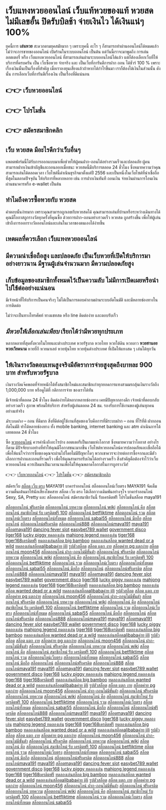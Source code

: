 # **เว็บแทงหวยออนไลน์** เว็บแท้หวยของแท้ หวยสด ไม่มีเลขอั้น ปิดรับบิลช้า จ่ายเงินไว ได้เงินแน่ๆ 100%

ยุคนี้การ **เล่นหวย** สะดวกตามยุคสมัยมาก ๆ เพราะยุคนี้ อะไร ๆ ก็สามารถทำผ่านออนไลน์ได้หมดแล้ว ไม่ว่าจะการขายของออนไลน์ เปิดร้านในระบบออนไลน์ เป็นต้น แต่วันนี้เราจะมาพูดถึง การเล่นลอตเตอรี่ หรือ เว็บแทงหวยออนไลน์ ที่สามารถเล่นผ่านระบบออนไลน์ได้แล้ว แต่ก็ต้องเลือกเว็บที่ให้บริการที่ครบครัน เป็น เว็บซื้อหวย จ่ายจริง และ เป็นเว็บที่การันตีการฝาก ถอน ได้ชัวร์ 100 % เพราะเรื่องเงินนั้นเป็นเรื่องที่สำคัญ เมื่อเราลงทุนเสี่ยงแล้วถ้าหากได้กำไรขึ้นมา เราก็ต้องได้เงินในส่วนนั้น ดังนั้น การเลือกเว็บที่การันตีเรื่องเงิน เป็นเรื่องที่ดีแน่นอน

## 👉👉 เว็บหวยออนไลน์
## 👉👉 โปรโมชั่น
## 👉👉 สมัครสมาชิกคลิก

## เว็บ หวยสด มีอะไรดีกว่าเว็บอื่นๆ
แพลตฟอร์มนี้ได้รับการออกแบบมาเพื่อช่วยให้ผู้คนฝาก-ถอนได้อย่างรวดเร็วและปลอดภัย ผู้คนสามารถฝากเงินเข้าบัญชีและถอนออกเมื่อชนะ หวยสดนี้มีบริการตลอด 24 ชั่วโมง ซึ่งหมายความว่าคุณสามารถเล่นได้ตลอดเวลา เว็บไซต์นี้ดำเนินธุรกิจมาตั้งแต่ปี 2556 และเป็นหนึ่งในเว็บไซต์ที่น่าเชื่อถือที่สุดในตลาดปัจจุบัน ให้บริการที่หลากหลาย เช่น การฝากเงินทันที ถอนเงิน จ่ายเงินผ่านการโอนเงินผ่านธนาคารหรือ e-wallet เป็นต้น

## ทำไมถึงควรซื้อหวยกับ หวยสด

คำตอบนั้นง่ายมาก เพราะคุณสามารถถูกเลขกับหวยสดได้ คุณสามารถเล่นที่บ้านหรือระหว่างเดินทางได้ คุณมีโอกาสถูกรางวัลทุกครั้งที่คุณซื้อ ด้วยการฝาก-ถอนอย่างรวดเร็ว หวยสด ถูกสร้างขึ้น เพื่อให้ผู้เล่นเข้าถึงการออกรางวัลออนไลน์และเล่นในเวลาของตนเองได้ง่ายขึ้น

## เหตผลที่ควรเลือก **เว็บแทงหวยออนไลน์**

## มีความน่าเชื่อถือสูง และปลอดภัย เป็น**เว็บหวย**ที่เปิดให้บริการมาอย่างยาวนาน มีฐานผู้เล่นจำนวนมาก มีความปลอดภัยสูง

## เก็บข้อมูลของสมาชิกทั้งหมดไว้เป็นความลับ ไม่มีการเปิดเผยหรือนำไปใช้ต่ออย่างแน่นอน

มีเจ้าหน้าที่ให้บริการเป็นคนจริงๆ ไม่ได้เป็นการตอบคำถามผ่านระบบอัตโนมัติ และมีหลายช่องทางในการติดต่อ

ไม่ว่าจะเป็นทางโทรศัพท์ ทางแชทสด หรือ line ติดต่อง่าย และตอบรับเร็ว

## *มีหวยให้เลือกเล่นเพียบ* เรียกได้ว่ามีหวยทุกประเภท

หลากหลายที่สุดทั้งหวยในไทยและต่างประเทศ หวยรัฐบาล หวยไทย หวยใต้ดิน หวยลาว **หวยฮานอย** **หวยเวียดนาม** หวยยี่กี หวยมาเลย์ หวยหุ้นไทย หวยหุ้นต่างประเทศ ที่เปิดให้แทงสด ๆ เล่นได้ทุกวัน

## ให้เงินรางวัลตอบเทนสูงจริงมีอัตราการจ่ายสูงสุดถึงบาทละ 900 บาท สำหรับหวยรัฐบาล

เงินรางวัลแจ๊คพอตที่จ่ายหนักได้ทั้งสมาชิกใหม่และสมาชิกเก่าทุกยอดการแทงสามมรถลุ้นเงินรางวัลถึง 1,000,000 บาท หรือดูได้ที่ กติกาการจ่าย ของเราได้ทัน

มีเจ้าหน้าที่ตลอด 24 ชั่วโมง ติดต่อง่ายได้หลากหลายช่องทาง เคยมีปัญหากลางดึก เจ้าหน้าที่ตอบกลับอย่างรวดเร็ว สุภาพ พร้อมให้บริการ สำหรับผู้เล่นตลอด 24 ชม. รองรับการใช้งานของผู้เล่นทุกคนอย่างแท้จริง

*มีระบบฝาก* – ถอน ที่ดีมาก สิ่งที่ดีต่อผู้ใช้งานที่สุดของเว็บคือการที่มีระบบฝาก – ถอน ที่ไร้ที่ติ ฝากถอน อัตโนมัติ ทำได้หลายช่องทาง ทั้ง mobile banking, internet banking และ atm ดำเนินการได้เลยตลอด 24 ชั่วโมง

ซื้อ [หวยออนไลน์](https://aaaknights.com/) ควรคำนึงถึงอะไรบ้าง
ลอตเตอรีเป็นเกมแห่งโอกาส ซึ่งหมายความว่าโอกาส อย่างไรก็ตาม มีปัจจัยบางอย่างที่ทำให้คุณมีโอกาสชนะมากขึ้น เว็บไซต์หวยออนไลน์ควรปลอดภัยและเชื่อถือได้ เพื่อให้แน่ใจว่าการซื้อของคุณจะผ่านไปโดยไม่มีปัญหาใดๆ พวกเขาควรจะง่ายต่อการซื้อจากและมีตัวเลือกการฝากและถอนที่รวดเร็ว เพื่อให้คุณสามารถรับเงินได้อย่างรวดเร็ว สิ่งสำคัญคือต้องจำไว้ว่าเว็บ หวยออนไลน์ ควรเปิดมาเป็นเวลานานเพื่อไม่ให้คุณพลาดโอกาสในการถูกรางวัล!

👉👉 [เว็บหวยออนไลน์](https://aaaknights.com/)
👉👉 [โปรโมชั่น](https://aaaknights.com/)
👉👉 [สมัครสมาชิกคลิก](https://aaaknights.com/)

สมัครเว็บ [สล็อต เว็บ ตรง](https://aaaknights.com/) MAYA191 บาคาร่าออนไลน์ สล็อตออนไลน์เว็บตรง MAYA191 จัดเต็มความตื่นเต้นมาให้นักเสี่ยงโชคสาย สล็อต เว็บ ตรง ได้เลือกวางเดิมพันอย่างจุใจ บาคาร่าออนไลน์ Sexy, SA, Pretty และ สล็อตออนไลน์
สมัครสมาชิกวันนี้ รับเครดิตฟรี โปรโมชั่นสล็อต maya191

[สล็อตออนไลน์ ฟรีเครดิต](https://www.google.bg/url?sa=t&url=https://aaaknights.com/)
[สล็อตออนไลน์ บทความ](http://www.google.at/url?sa=t&url=https://aaaknights.com/)
[สล็อตออนไลน์ wiki](http://maps.google.com.bd/url?sa=t&url=https://aaaknights.com/) [สล็อตออนไลน์ คือ](https://images.google.as/url?sa=t&url=https://aaaknights.com/) [สล็อตออนไลน์ สมาชิกใหม่ รับ เครดิตฟรี 100](http://images.google.al/url?sa=t&url=https://aaaknights.com/) [สล็อตออนไลน์ betfliktime](https://images.google.com.ag/url?sa=t&url=https://aaaknights.com/) [สล็อตออนไลน์ รวม](https://images.google.be/url?sa=t&url=https://aaaknights.com/) [สล็อตออนไลน์เว็บตรง](https://images.google.am/url?sa=t&url=https://aaaknights.com/) [สล็อตออนไลน์ทั้งหมด](https://www.google.ac/url?sa=t&url=https://aaaknights.com/) [สล็อตออนไลน์ sabai55](https://images.google.com.af/url?sa=t&url=https://aaaknights.com/) [สล็อตออนไลน์ มือถือ](http://images.google.com.au/url?sa=t&url=https://aaaknights.com/) [สล็อตออนไลน์](https://www.google.ac/url?sa=j&url=avfreex24.comhttps://aaaknights.com/) [สล็อตออนไลน์ฟรีเครดิต](http://www.google.ae/url?sa=t&url=https://aaaknights.com/) [สล็อตออนไลน์888](https://images.google.co.ao/url?sa=t&url=https://aaaknights.com/) [สล็อตออนไลน์maya191](http://www.google.com.br/url?sa=t&url=https://aaaknights.com/)
[maya191](http://www.google.com.bn/url?sa=t&url=https://aaaknights.com/) [สล็อตmaya191](https://www.google.bi/url?sa=t&url=https://aaaknights.com/) [dancing fever slot](https://www.google.ba/url?sa=t&url=https://aaaknights.com/) [easybet789 wallet](http://www.google.ad/url?sa=t&url=https://aaaknights.com/) [government disco](http://images.google.com.ai/url?sa=t&url=https://aaaknights.com/) [liger168](https://images.google.com.ar/url?sa=t&url=https://aaaknights.com/) [lucky piggy ทดลองเล่น](https://www.google.az/url?sa=t&url=https://aaaknights.com/) [mahjong legend ทดลองเล่น](https://images.google.bf/url?sa=t&url=https://aaaknights.com/) [tiger168](http://maps.google.com.bh/url?sa=t&url=https://aaaknights.com/) [tiger168เครดิตฟรี](https://www.google.bj/url?sa=t&url=https://aaaknights.com/) [ทดลองเล่นสล็อต big bamboo](https://www.google.com.bo/url?sa=t&url=https://aaaknights.com/) [ทดลองเล่นสล็อต wanted dead or a wild](https://images.google.bs/url?sa=t&url=https://aaaknights.com/) [ทดลองเล่นสล็อตalibabaค่าย jili](http://www.google.bt/url?sa=t&url=https://aaaknights.com/) [รูปตัวสล็อต](https://www.google.co.bw/url?sa=t&url=https://aaaknights.com/)
[สล็อต แตก งาย](http://www.google.by/url?sa=t&url=https://aaaknights.com/) [สล็อตค่าย pg แตกง่าย](https://www.google.com.bz/url?sa=t&url=https://aaaknights.com/) [สล็อตออนไลน์ moon456](https://www.google.ca/url?sa=t&url=https://aaaknights.com/) [สล็อตออนไลน์ ฝาก-ถอนไม่มีขั้นต่ํา](https://www.google.cat/url?sa=t&url=https://aaaknights.com/) [สล็อตออนไลน์ ฟรีเครดิต](http://www.google.cd/url?sa=t&url=https://aaaknights.com/) [สล็อตออนไลน์ บทความ](https://images.google.cf/url?sa=t&url=https://aaaknights.com/) [สล็อตออนไลน์ wiki](https://images.google.cg/url?sa=t&url=https://aaaknights.com/) [สล็อตออนไลน์ คือ](http://www.google.ch/url?sa=t&url=https://aaaknights.com/)
[สล็อตออนไลน์ สมาชิกใหม่ รับ เครดิตฟรี 100](http://www.google.ci/url?sa=t&url=https://aaaknights.com/) [สล็อตออนไลน์ betfliktime](https://www.google.co.ck/url?sa=t&url=https://aaaknights.com/) [สล็อตออนไลน์ รวม](http://www.google.cl/url?sa=t&url=https://aaaknights.com/) [สล็อตออนไลน์เว็บตรง](https://www.google.cm/url?sa=t&url=https://aaaknights.com/) [สล็อตออนไลน์ทั้งหมด](https://www.google.com.co/url?sa=t&url=https://aaaknights.com/) [สล็อตออนไลน์ sabai55](http://clients1.google.com/url?sa=t&url=https://aaaknights.com/) [สล็อตออนไลน์ มือถือ](https://cse.google.com/url?sa=t&url=https://aaaknights.com/) [สล็อตออนไลน์](http://ditu.google.com/url?sa=t&url=https://aaaknights.com/) [สล็อตออนไลน์ฟรีเครดิต](http://images.google.com/url?sa=t&url=https://aaaknights.com/) [สล็อตออนไลน์888](https://ipv4.google.com/url?sa=t&url=https://aaaknights.com/) [สล็อตออนไลน์maya191](http://maps.google.com/url?sa=t&url=https://aaaknights.com/) [maya191](https://www.google.co.cr/url?sa=t&url=https://aaaknights.com/) [สล็อตmaya191](https://www.google.com.cu/url?sa=t&url=https://aaaknights.com/) [dancing fever slot](https://www.google.cv/url?sa=t&url=https://aaaknights.com/) [easybet789 wallet](http://www.google.com.cy/url?sa=t&url=https://aaaknights.com/)
[government disco](https://www.google.cz/url?sa=t&url=https://aaaknights.com/) [liger168](https://www.google.de/url?sa=t&url=https://aaaknights.com/) [lucky piggy ทดลองเล่น](https://www.google.dj/url?sa=t&url=https://aaaknights.com/) [mahjong legend ทดลองเล่น](https://www.google.dk/url?sa=t&url=https://aaaknights.com/) [tiger168](https://www.google.dm/url?sa=t&url=https://aaaknights.com/) [tiger168เครดิตฟรี](https://images.google.com.do/url?sa=t&url=https://aaaknights.com/) [ทดลองเล่นสล็อต big bamboo](https://www.google.dz/url?sa=t&url=https://aaaknights.com/) [ทดลองเล่นสล็อต wanted dead or a wild](https://www.google.com.ec/url?sa=t&url=https://aaaknights.com/) [ทดลองเล่นสล็อตalibabaค่าย jili](https://www.google.ee/url?sa=t&url=https://aaaknights.com/) [รูปตัวสล็อต](https://www.google.com.eg/url?sa=t&url=https://aaaknights.com/) [สล็อต แตก งาย](http://www.google.es/url?sa=t&url=https://aaaknights.com/) [สล็อตค่าย pg แตกง่าย](http://images.google.com.et/url?sa=t&url=https://aaaknights.com/) [สล็อตออนไลน์ moon456](https://www.google.fi/url?sa=t&url=https://aaaknights.com/) [สล็อตออนไลน์ ฝาก-ถอนไม่มีขั้นต่ํา](http://maps.google.com.fj/url?sa=t&url=https://aaaknights.com/) [สล็อตออนไลน์ ฟรีเครดิต](https://www.google.fm/url?sa=t&url=https://aaaknights.com/)
[สล็อตออนไลน์ บทความ](http://www.google.fr/url?sa=t&url=https://aaaknights.com/) [สล็อตออนไลน์ wiki](https://www.google.ga/url?sa=t&url=https://aaaknights.com/) [สล็อตออนไลน์ คือ](https://www.google.ge/url?sa=t&url=https://aaaknights.com/) [สล็อตออนไลน์ สมาชิกใหม่ รับ เครดิตฟรี 100](https://www.google.gg/url?sa=t&url=https://aaaknights.com/) [สล็อตออนไลน์ betfliktime](https://www.google.com.gh/url?sa=t&url=https://aaaknights.com/) [สล็อตออนไลน์ รวม](https://www.google.com.gi/url?sa=t&url=https://aaaknights.com/) [สล็อตออนไลน์เว็บตรง](https://www.google.gl/url?sa=t&url=https://aaaknights.com/) [สล็อตออนไลน์ทั้งหมด](https://www.google.gm/url?sa=t&url=https://aaaknights.com/) [สล็อตออนไลน์ sabai55](https://www.google.gp/url?sa=t&url=https://aaaknights.com/) [สล็อตออนไลน์ มือถือ](http://images.google.gr/url?sa=t&url=https://aaaknights.com/) [สล็อตออนไลน์](https://images.google.com.gt/url?sa=t&url=https://aaaknights.com/) [สล็อตออนไลน์ฟรีเครดิต](https://www.google.gy/url?sa=t&url=https://aaaknights.com/) [สล็อตออนไลน์888](https://maps.google.com.hk/url?sa=t&url=https://aaaknights.com/) [สล็อตออนไลน์maya191](https://www.google.hn/url?sa=t&url=https://aaaknights.com/) [maya191](http://www.google.hr/url?sa=t&url=https://aaaknights.com/)
[สล็อตmaya191](https://maps.google.ht/url?sa=t&url=https://aaaknights.com/) [dancing fever slot](https://maps.google.hu/url?sa=t&url=https://aaaknights.com/) [easybet789 wallet](https://www.google.co.id/url?sa=t&url=https://aaaknights.com/) [government disco](https://images.google.ie/url?sa=t&url=https://aaaknights.com/) [liger168](https://www.google.co.il/url?sa=t&url=https://aaaknights.com/) [lucky piggy ทดลองเล่น](https://maps.google.im/url?sa=t&url=https://aaaknights.com/) [mahjong legend ทดลองเล่น](http://www.google.iq/url?sa=t&url=https://aaaknights.com/) [tiger168](http://maps.google.is/url?sa=t&url=https://aaaknights.com/) [tiger168เครดิตฟรี](https://www.google.it/url?sa=t&url=https://aaaknights.com/) [ทดลองเล่นสล็อต big bamboo](https://maps.google.je/url?sa=t&url=https://aaaknights.com/) [ทดลองเล่นสล็อต wanted dead or a wild](http://www.google.com.jm/url?sa=t&url=https://aaaknights.com/) [ทดลองเล่นสล็อตalibabaค่าย jili](https://images.google.jo/url?sa=t&url=https://aaaknights.com/) [รูปตัวสล็อต](https://www.google.co.ke/url?sa=t&url=https://aaaknights.com/) [สล็อต แตก งาย](http://maps.google.kg/url?sa=t&url=https://aaaknights.com/) [สล็อตค่าย pg แตกง่าย](https://www.google.com.kh/url?sa=t&url=https://aaaknights.com/)
[สล็อตออนไลน์ moon456](https://www.google.ki/url?sa=t&url=https://aaaknights.com/) [สล็อตออนไลน์ ฝาก-ถอนไม่มีขั้นต่ํา](http://www.google.co.kr/url?sa=t&url=https://aaaknights.com/) [สล็อตออนไลน์ ฟรีเครดิต](https://images.google.com.kw/url?sa=t&url=https://aaaknights.com/) [สล็อตออนไลน์ บทความ](https://www.google.kz/url?sa=t&url=https://aaaknights.com/) [สล็อตออนไลน์ wiki](https://www.google.la/url?sa=t&url=https://aaaknights.com/) [สล็อตออนไลน์ คือ](http://maps.google.com.lb/url?sa=t&url=https://aaaknights.com/) [สล็อตออนไลน์ สมาชิกใหม่ รับ เครดิตฟรี 100](https://www.google.li/url?sa=t&url=https://aaaknights.com/) [สล็อตออนไลน์ betfliktime](https://www.google.lk/url?sa=t&url=https://aaaknights.com/) [สล็อตออนไลน์ รวม](https://maps.google.co.ls/url?sa=t&url=https://aaaknights.com/) [สล็อตออนไลน์เว็บตรง](https://www.google.lt/url?sa=t&url=https://aaaknights.com/) [สล็อตออนไลน์ทั้งหมด](https://www.google.lu/url?sa=t&url=https://aaaknights.com/) [สล็อตออนไลน์ sabai55](https://www.google.lv/url?sa=t&url=https://aaaknights.com/) [สล็อตออนไลน์ มือถือ](http://www.google.com.ly/url?sa=t&url=https://aaaknights.com/) [สล็อตออนไลน์](https://www.google.co.ma/url?sa=t&url=https://aaaknights.com/) [สล็อตออนไลน์ฟรีเครดิต](http://www.google.md/url?sa=t&url=https://aaaknights.com/)
[สล็อตออนไลน์888](https://www.google.me/url?sa=t&url=https://aaaknights.com/) [สล็อตออนไลน์maya191](https://www.google.mg/url?sa=t&url=https://aaaknights.com/) [maya191](http://www.google.mk/url?sa=t&url=https://aaaknights.com/) [สล็อตmaya191](https://www.google.ml/url?sa=t&url=https://aaaknights.com/) [dancing fever slot](http://images.google.com.mm/url?sa=t&url=https://aaaknights.com/) [easybet789 wallet](https://www.google.mn/url?sa=t&url=https://aaaknights.com/) [government disco](https://www.google.ms/url?sa=t&url=https://aaaknights.com/) [liger168](https://www.google.com.mt/url?sa=t&url=https://aaaknights.com/) [lucky piggy ทดลองเล่น](http://www.google.mu/url?sa=t&url=https://aaaknights.com/) [mahjong legend ทดลองเล่น](https://www.google.mv/url?sa=t&url=https://aaaknights.com/) [tiger168](https://images.google.mw/url?sa=t&url=https://aaaknights.com/) [tiger168เครดิตฟรี](http://www.google.com.mx/url?sa=t&url=https://aaaknights.com/) [ทดลองเล่นสล็อต big bamboo](https://www.google.com.my/url?sa=t&url=https://aaaknights.com/) [ทดลองเล่นสล็อต wanted dead or a wild](http://www.google.co.mz/url?sa=t&url=https://aaaknights.com/) [ทดลองเล่นสล็อตalibabaค่าย jili](https://maps.google.com.na/url?sa=t&url=https://aaaknights.com/)
[รูปตัวสล็อต](https://www.google.ne/url?sa=t&url=https://aaaknights.com/) [สล็อต แตก งาย](https://images.google.com.nf/url?sa=t&url=https://aaaknights.com/) [สล็อตค่าย pg แตกง่าย](http://maps.google.com.ng/url?sa=t&url=https://aaaknights.com/) [สล็อตออนไลน์ moon456](http://maps.google.com.ni/url?sa=t&url=https://aaaknights.com/) [สล็อตออนไลน์ ฝาก-ถอนไม่มีขั้นต่ํา](http://images.google.nl/url?sa=t&url=https://aaaknights.com/) [สล็อตออนไลน์ ฟรีเครดิต](http://www.google.no/url?sa=t&url=https://aaaknights.com/) [สล็อตออนไลน์ บทความ](https://images.google.com.np/url?sa=t&url=https://aaaknights.com/) [สล็อตออนไลน์ wiki](https://www.google.nr/url?sa=t&url=https://aaaknights.com/) [สล็อตออนไลน์ คือ](https://images.google.nu/url?sa=t&url=https://aaaknights.com/) [สล็อตออนไลน์ สมาชิกใหม่ รับ เครดิตฟรี 100](https://maps.google.co.nz/url?sa=t&url=https://aaaknights.com/) [สล็อตออนไลน์ betfliktime](https://maps.google.com.om/url?sa=t&url=https://aaaknights.com/) [สล็อตออนไลน์ รวม](http://images.google.com.pa/url?sa=t&url=https://aaaknights.com/) [สล็อตออนไลน์เว็บตรง](https://images.google.com.pe/url?sa=t&url=https://aaaknights.com/) [สล็อตออนไลน์ทั้งหมด](http://images.google.com.pg/url?sa=t&url=https://aaaknights.com/) [สล็อตออนไลน์ sabai55](http://images.google.com.ph/url?sa=t&url=https://aaaknights.com/)
[สล็อตออนไลน์ มือถือ](https://www.google.com.pk/url?sa=t&url=https://aaaknights.com/) [สล็อตออนไลน์](https://www.google.pl/url?sa=t&url=https://aaaknights.com/) [สล็อตออนไลน์ฟรีเครดิต](http://images.google.pn/url?sa=t&url=https://aaaknights.com/) [สล็อตออนไลน์888](https://www.google.com.pr/url?sa=t&url=https://aaaknights.com/) [สล็อตออนไลน์maya191](https://images.google.ps/url?sa=t&url=https://aaaknights.com/) [maya191](https://www.google.pt/url?sa=t&url=https://aaaknights.com/) [สล็อตmaya191](https://images.google.com.py/url?sa=t&url=https://aaaknights.com/) [dancing fever slot](https://maps.google.com.qa/url?sa=t&url=https://aaaknights.com/) [easybet789 wallet](https://www.google.ro/url?sa=t&url=https://aaaknights.com/) [government disco](https://www.google.rs/url?sa=t&url=https://aaaknights.com/) [liger168](https://images.google.ru/url?sa=t&url=https://aaaknights.com/) [lucky piggy ทดลองเล่น](https://www.google.rw/url?sa=t&url=https://aaaknights.com/) [mahjong legend ทดลองเล่น](https://www.google.com.sa/url?sa=t&url=https://aaaknights.com/) [tiger168](https://www.google.com.sb/url?sa=t&url=https://aaaknights.com/) [tiger168เครดิตฟรี](http://images.google.sc/url?sa=t&url=https://aaaknights.com/)
[ทดลองเล่นสล็อต big bamboo](https://images.google.se/url?sa=t&url=https://aaaknights.com/) [ทดลองเล่นสล็อต wanted dead or a wild](http://maps.google.com.sg/url?sa=t&url=https://aaaknights.com/) [ทดลองเล่นสล็อตalibabaค่าย jili](https://images.google.sh/url?sa=t&url=https://aaaknights.com/) [รูปตัวสล็อต](http://www.google.si/url?sa=t&url=https://aaaknights.com/) [สล็อต แตก งาย](https://www.google.sk/url?sa=t&url=https://aaaknights.com/) [สล็อตค่าย pg แตกง่าย](https://images.google.com.sl/url?sa=t&url=https://aaaknights.com/) [สล็อตออนไลน์ moon456](https://www.google.sm/url?sa=t&url=https://aaaknights.com/) [สล็อตออนไลน์ ฝาก-ถอนไม่มีขั้นต่ํา](https://www.google.sn/url?sa=t&url=https://aaaknights.com/) [สล็อตออนไลน์ ฟรีเครดิต](https://www.google.so/url?sa=t&url=https://aaaknights.com/) [สล็อตออนไลน์ บทความ](http://www.google.sr/url?sa=t&url=https://aaaknights.com/) [สล็อตออนไลน์ wiki](https://www.google.st/url?sa=t&url=https://aaaknights.com/) [สล็อตออนไลน์ คือ](https://images.google.com.sv/url?sa=t&url=https://aaaknights.com/) [สล็อตออนไลน์ สมาชิกใหม่ รับ เครดิตฟรี 100](http://images.google.td/url?sa=t&url=https://aaaknights.com/) [สล็อตออนไลน์ betfliktime](http://images.google.tg/url?sa=t&url=https://aaaknights.com/) [สล็อตออนไลน์ รวม](https://www.google.co.th/url?sa=t&url=https://aaaknights.com/)
[สล็อตออนไลน์เว็บตรง](https://www.google.com.tj/url?sa=t&url=https://aaaknights.com/) [สล็อตออนไลน์ทั้งหมด](https://www.google.tk/url?sa=t&url=https://aaaknights.com/) [สล็อตออนไลน์ sabai55](https://www.google.tl/url?sa=t&url=https://aaaknights.com/) [สล็อตออนไลน์ มือถือ](https://images.google.tm/url?sa=t&url=https://aaaknights.com/) [สล็อตออนไลน์](https://www.google.tn/url?sa=t&url=https://aaaknights.com/) [สล็อตออนไลน์ฟรีเครดิต](https://images.google.to/url?sa=t&url=https://aaaknights.com/) [สล็อตออนไลน์888](https://maps.google.com.tr/url?sa=t&url=https://aaaknights.com/) [สล็อตออนไลน์maya191](https://images.google.tt/url?sa=t&url=https://aaaknights.com/) [maya191](https://images.google.com.tw/url?sa=t&url=https://aaaknights.com/) [สล็อตmaya191](https://maps.google.co.tz/url?sa=t&url=https://aaaknights.com/) [dancing fever slot](https://images.google.com.ua/url?sa=t&url=https://aaaknights.com/) [easybet789 wallet](https://www.google.co.ug/url?sa=t&url=https://aaaknights.com/) [government disco](https://images.google.com.uy/url?sa=t&url=https://aaaknights.com/) [liger168](http://images.google.co.uz/url?sa=t&url=https://aaaknights.com/) [lucky piggy ทดลองเล่น](https://maps.google.com.vc/url?sa=t&url=https://aaaknights.com/)
[mahjong legend ทดลองเล่น](https://maps.google.co.ve/url?sa=t&url=https://aaaknights.com/) [tiger168](http://images.google.vg/url?sa=t&url=https://aaaknights.com/) [tiger168เครดิตฟรี](https://images.google.co.vi/url?sa=t&url=https://aaaknights.com/) [ทดลองเล่นสล็อต big bamboo](http://www.google.com.vn/url?sa=t&url=https://aaaknights.com/) [ทดลองเล่นสล็อต wanted dead or a wild](https://www.google.vu/url?sa=t&url=https://aaaknights.com/) [ทดลองเล่นสล็อตalibabaค่าย jili](http://images.google.ws/url?sa=t&url=https://aaaknights.com/) [รูปตัวสล็อต](https://www.google.co.za/url?sa=t&url=https://aaaknights.com/) [สล็อต แตก งาย](https://maps.google.co.zm/url?sa=t&url=https://aaaknights.com/) [สล็อตค่าย pg แตกง่าย](http://images.google.co.zw/url?sa=t&url=https://aaaknights.com/) [สล็อตออนไลน์ moon456](http://www.google.sr/url?sa=t&url=https://aaaknights.com/) [สล็อตออนไลน์ ฝาก-ถอนไม่มีขั้นต่ํา](https://www.google.st/url?sa=t&url=https://aaaknights.com/) [สล็อตออนไลน์ ฟรีเครดิต](https://images.google.com.sv/url?sa=t&url=https://aaaknights.com/) [สล็อตออนไลน์ บทความ](http://images.google.td/url?sa=t&url=https://aaaknights.com/) [สล็อตออนไลน์ wiki](http://images.google.tg/url?sa=t&url=https://aaaknights.com/) [สล็อตออนไลน์ คือ](https://www.google.co.th/url?sa=t&url=https://aaaknights.com/)
[สล็อตออนไลน์ สมาชิกใหม่ รับ เครดิตฟรี 100](https://www.google.com.tj/url?sa=t&url=https://aaaknights.com/) [สล็อตออนไลน์ betfliktime](https://www.google.tk/url?sa=t&url=https://aaaknights.com/) [สล็อตออนไลน์ รวม](https://www.google.tl/url?sa=t&url=https://aaaknights.com/) [สล็อตออนไลน์เว็บตรง](https://images.google.tm/url?sa=t&url=https://aaaknights.com/) [สล็อตออนไลน์ทั้งหมด](https://www.google.tn/url?sa=t&url=https://aaaknights.com/) [สล็อตออนไลน์ sabai55](https://images.google.to/url?sa=t&url=https://aaaknights.com/)
